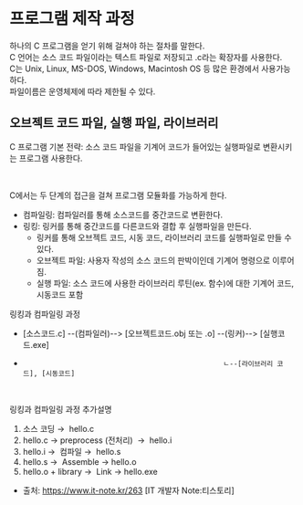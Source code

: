 # 프로그램 제작 과정

하나의 C 프로그램을 얻기 위해 걸쳐야 하는 절차를 말한다.<br>
C 언어는 소스 코드 파일이라는 텍스트 파일로 저장되고 .c라는 확장자를 사용한다.<br>
C는 Unix, Linux, MS-DOS, Windows, Macintosh OS 등 많은 환경에서 사용가능하다.<br>
파일이름은 운영체제에 따라 제한될 수 있다.<br>

## 오브젝트 코드 파일, 실행 파일, 라이브러리

C 프로그램 기본 전략: 소스 코드 파일을 기계어 코드가 들어있는 실행파일로 변환시키는 프로그램 사용한다.<br>

<br>

C에서는 두 단계의 접근을 걸쳐 프로그램 모듈화를 가능하게 한다.<br>

- 컴파일링: 컴파일러를 통해 소스코드를 중간코드로 변환한다.
- 링킹: 링커를 통해 중간코드를 다른코드와 결합 후 실행파일을 만든다.
	- 링커를 통해 오브젝트 코드, 시동 코드, 라이브러리 코드를 실행파일로 만들 수 있다.	
	- 오브젝트 파일: 사용자 작성의 소스 코드의 판박이인데 기계어 명령으로 이루어짐.
	- 실행 파일: 소스 코드에 사용한 라이브러리 루틴(ex. 함수)에 대한 기계어 코드, 시동코드 포함

링킹과 컴파일링 과정<br>

- [소스코드.c] --(컴파일러)--> [오브젝트코드.obj 또는 .o] --(링커)--> [실행코드.exe]
-                                                      ㄴ--[라이브러리 코드], [시동코드]
<br>

링킹과 컴파일링 과정 추가설명<br>

1. 소스 코딩 →  hello.c 
2. hello.c → preprocess (전처리)  →  hello.i  
3. hello.i →  컴파일 →  hello.s
4. hello.s →  Assemble → hello.o
5. hello.o + library →  Link → hello.exe
- 출처: https://www.it-note.kr/263 [IT 개발자 Note:티스토리]